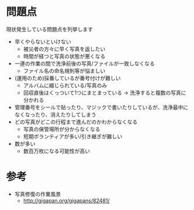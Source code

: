 # 問題点 #
現状発生している問題点を列挙します

  * 早くやらないといけない
    * 被災者の方々に早く写真を返したい
    * 時間が経つと写真の状態が悪くなる
  * 一連の作業の間で洗浄前後の写真/ファイルが一致しなくなる
    * ファイル名の命名規則等が悩ましい
  * (運用のため)採番しているが番号付けが難しい
    * アルバムに綴じられている/写真のみ
    * 回収直後はくっついて1つにまとまっている -> 洗浄すると複数の写真に分かれる
  * 管理番号をシールで貼ったり、マジックで書いたりしているが、洗浄最中になくなったり、消えたりしてしまう
  * どの写真がどこの行程まで進んだのかわからなくなる
    * 写真の保管場所が分からなくなる
    * 短期ボランティアが多い/引き継ぎが難しい
  * 数が多い
    * 数百万枚になる可能性が高い

# 参考 #
  * 写真修復の作業風景
    * http://gigapan.org/gigapans/82481/